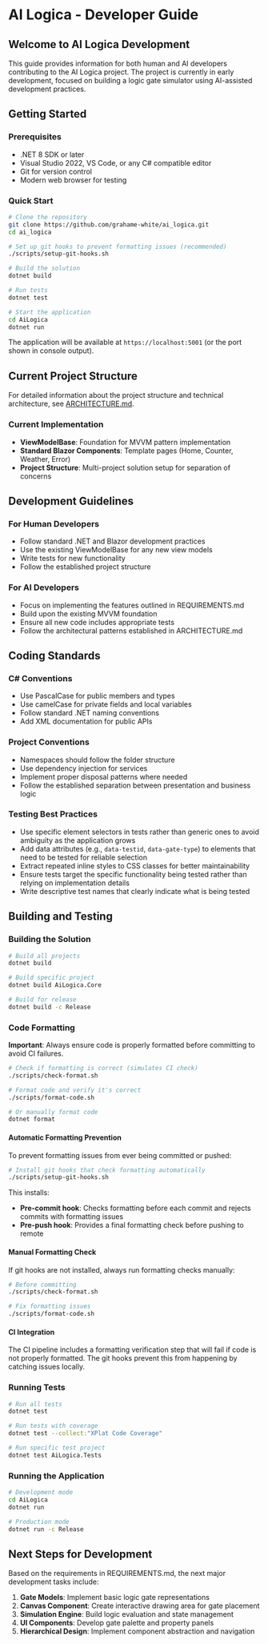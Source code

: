 # AI Logica - Developer Guide

## Welcome to AI Logica Development

This guide provides information for both human and AI developers contributing to the AI Logica project. The project is currently in early development, focused on building a logic gate simulator using AI-assisted development practices.

## Getting Started

### Prerequisites
- .NET 8 SDK or later
- Visual Studio 2022, VS Code, or any C# compatible editor
- Git for version control
- Modern web browser for testing

### Quick Start
```bash
# Clone the repository
git clone https://github.com/grahame-white/ai_logica.git
cd ai_logica

# Set up git hooks to prevent formatting issues (recommended)
./scripts/setup-git-hooks.sh

# Build the solution
dotnet build

# Run tests
dotnet test

# Start the application
cd AiLogica
dotnet run
```

The application will be available at `https://localhost:5001` (or the port shown in console output).

## Current Project Structure

For detailed information about the project structure and technical architecture, see [ARCHITECTURE.md](ARCHITECTURE.md).

### Current Implementation
- **ViewModelBase**: Foundation for MVVM pattern implementation
- **Standard Blazor Components**: Template pages (Home, Counter, Weather, Error)
- **Project Structure**: Multi-project solution setup for separation of concerns

## Development Guidelines

### For Human Developers
- Follow standard .NET and Blazor development practices
- Use the existing ViewModelBase for any new view models
- Write tests for new functionality
- Follow the established project structure

### For AI Developers
- Focus on implementing the features outlined in REQUIREMENTS.md
- Build upon the existing MVVM foundation
- Ensure all new code includes appropriate tests
- Follow the architectural patterns established in ARCHITECTURE.md

## Coding Standards

### C# Conventions
- Use PascalCase for public members and types
- Use camelCase for private fields and local variables
- Follow standard .NET naming conventions
- Add XML documentation for public APIs

### Project Conventions
- Namespaces should follow the folder structure
- Use dependency injection for services
- Implement proper disposal patterns where needed
- Follow the established separation between presentation and business logic

### Testing Best Practices
- Use specific element selectors in tests rather than generic ones to avoid ambiguity as the application grows
- Add data attributes (e.g., `data-testid`, `data-gate-type`) to elements that need to be tested for reliable selection
- Extract repeated inline styles to CSS classes for better maintainability
- Ensure tests target the specific functionality being tested rather than relying on implementation details
- Write descriptive test names that clearly indicate what is being tested

## Building and Testing

### Building the Solution
```bash
# Build all projects
dotnet build

# Build specific project
dotnet build AiLogica.Core

# Build for release
dotnet build -c Release
```

### Code Formatting

**Important**: Always ensure code is properly formatted before committing to avoid CI failures.

```bash
# Check if formatting is correct (simulates CI check)
./scripts/check-format.sh

# Format code and verify it's correct
./scripts/format-code.sh

# Or manually format code
dotnet format
```

#### Automatic Formatting Prevention
To prevent formatting issues from ever being committed or pushed:

```bash
# Install git hooks that check formatting automatically
./scripts/setup-git-hooks.sh
```

This installs:
- **Pre-commit hook**: Checks formatting before each commit and rejects commits with formatting issues
- **Pre-push hook**: Provides a final formatting check before pushing to remote

#### Manual Formatting Check
If git hooks are not installed, always run formatting checks manually:

```bash
# Before committing
./scripts/check-format.sh

# Fix formatting issues
./scripts/format-code.sh
```

#### CI Integration
The CI pipeline includes a formatting verification step that will fail if code is not properly formatted. The git hooks prevent this from happening by catching issues locally.

### Running Tests
```bash
# Run all tests
dotnet test

# Run tests with coverage
dotnet test --collect:"XPlat Code Coverage"

# Run specific test project
dotnet test AiLogica.Tests
```

### Running the Application
```bash
# Development mode
cd AiLogica
dotnet run

# Production mode
dotnet run -c Release
```

## Next Steps for Development

Based on the requirements in REQUIREMENTS.md, the next major development tasks include:

1. **Gate Models**: Implement basic logic gate representations
2. **Canvas Component**: Create interactive drawing area for gate placement
3. **Simulation Engine**: Build logic evaluation and state management
4. **UI Components**: Develop gate palette and property panels
5. **Hierarchical Design**: Implement component abstraction and navigation


